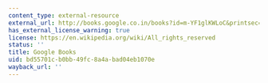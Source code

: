 ```yaml
---
content_type: external-resource
external_url: http://books.google.co.in/books?id=m-YF1glKWLoC&printsec=frontcover&redir_esc=y#v=onepage&q&f=false
has_external_license_warning: true
license: https://en.wikipedia.org/wiki/All_rights_reserved
status: ''
title: Google Books
uid: bd55701c-b0bb-49fc-8a4a-bad04eb1070e
wayback_url: ''
---
```

